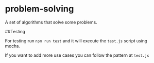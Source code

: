 # problem-solving

A set of algorithms that solve some problems.

##Testing

For testing run `npm run test` and it will execute the `test.js` script using mocha.

If you want to add more use cases you can follow the pattern at `test.js`
